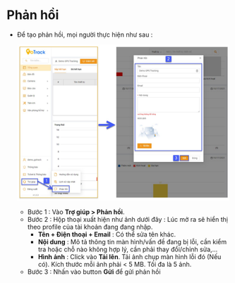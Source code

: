 # Phản hồi

- Để tạo phản hồi, mọi người thực hiện như sau :

  <span style="display:block;text-align:left">![Manage device ](/docs/assets/images/web-interface/back-office/feedback/create-feedback.jpg)

  - Bước 1 : Vào **Trợ giúp > Phản hồi**.
  - Bước 2 : Hộp thoại xuất hiện như ảnh dưới đây :
  Lúc mở ra sẽ hiển thị theo profile của tài khoản đang đang nhập.
    - **Tên +  Điện thoại + Email** : Có thể sửa tên khác.
    - **Nội dung** : Mô tả thông tin màn hình/vấn đề đang bị lỗi, cần kiểm tra  hoặc chỗ nào không hợp lý, cần phải thay đổi/chỉnh sửa,...
    - **Hình ảnh** : Click vào **Tải lên**. Tải ảnh chụp màn hình lỗi đó (Nếu có). 
    Kích thước mỗi ảnh phải < 5 MB. Tối đa là 5 ảnh.
   - Bước 3 : Nhấn vào button **Gửi** để gửi phản hồi